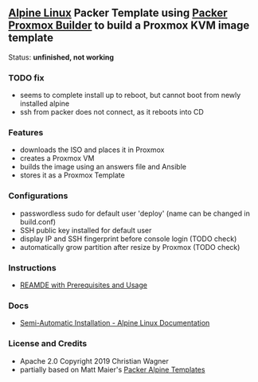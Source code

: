 ## [Alpine Linux](http://alpinelinux.org) Packer Template using [Packer Proxmox Builder](https://www.packer.io/docs/builders/proxmox.html) to build a Proxmox KVM image template

Status: **unfinished, not working**

### TODO fix
- seems to complete install up to reboot, but cannot boot from newly installed alpine
- ssh from packer does not connect, as it reboots into CD

### Features
- downloads the ISO and places it in Proxmox
- creates a Proxmox VM
- builds the image using an answers file and Ansible
- stores it as a Proxmox Template

### Configurations
- passwordless sudo for default user 'deploy' (name can be changed in build.conf)
- SSH public key installed for default user
- display IP and SSH fingerprint before console login (TODO check)
- automatically grow partition after resize by Proxmox (TODO check)

### Instructions

- [REAMDE with Prerequisites and Usage](https://github.com/chriswayg/packer-proxmox-templates/blob/master/README.md)


### Docs
- [Semi-Automatic Installation - Alpine Linux Documentation](https://beta.docs.alpinelinux.org/user-handbook/0.1a/Installing/manual.html)

### License and Credits
- Apache 2.0 Copyright 2019 Christian Wagner
- partially based on Matt Maier's [Packer Alpine Templates](https://github.com/maier/packer-templates)
